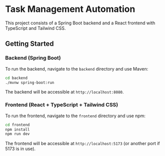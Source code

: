 # Task Management Automation

This project consists of a Spring Boot backend and a React frontend with TypeScript and Tailwind CSS.

## Getting Started

### Backend (Spring Boot)

To run the backend, navigate to the `backend` directory and use Maven:

```bash
cd backend
./mvnw spring-boot:run
```

The backend will be accessible at `http://localhost:8080`.

### Frontend (React + TypeScript + Tailwind CSS)

To run the frontend, navigate to the `frontend` directory and use npm:

```bash
cd frontend
npm install
npm run dev
```

The frontend will be accessible at `http://localhost:5173` (or another port if 5173 is in use).
